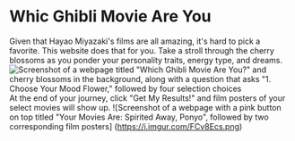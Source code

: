 # Whic Ghibli Movie Are You
Given that Hayao Miyazaki's films are all amazing, it's hard to pick a favorite. This website does that for you. 
Take a stroll through the cherry blossoms as you ponder your personality traits, energy type, and dreams.
![Screenshot of a webpage titled "Which Ghibli Movie Are You?" and cherry blossoms in the background, 
along with a question that asks "1. Choose Your Mood Flower," followed by four selection choices](https://i.imgur.com/AvARKNw.png)
At the end of your journey, click "Get My Results!" and film posters of your select movies will show up.
![Screenshot of a webpage with a pink button on top titled "Your Movies Are: Spirited Away, Ponyo", 
followed by two corresponding film posters] (https://i.imgur.com/FCv8Ecs.png)

